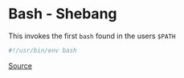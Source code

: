 # Bash - Shebang
This invokes the first `bash` found in the users `$PATH`
```bash
#!/usr/bin/env bash
```

[Source](https://stackoverflow.com/a/10383546/4099380)
